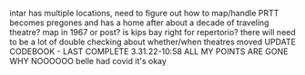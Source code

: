 intar has multiple locations, need to figure out how to map/handle
PRTT becomes pregones and has a home after about a decade of traveling theatre? map in 1967 or post?
is kips bay right for repertorio?
there will need to be a lot of double checking about whether/when theatres moved
UPDATE CODEBOOK - LAST COMPLETE 3.31.22-10:58
ALL MY POINTS ARE GONE WHY NOOOOOO
belle had covid it's okay